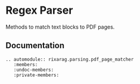 # Regex Parser

Methods to match text blocks to PDF pages.

## Documentation
```{eval-rst}  
.. automodule:: rixarag.parsing.pdf_page_matcher
   :members:
   :undoc-members:
   :private-members:
```


